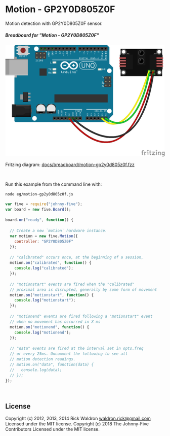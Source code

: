 <!--remove-start-->

# Motion - GP2Y0D805Z0F

<!--remove-end-->


Motion detection with GP2Y0D805Z0F sensor.





##### Breadboard for "Motion - GP2Y0D805Z0F"



![docs/breadboard/motion-gp2y0d805z0f.png](breadboard/motion-gp2y0d805z0f.png)<br>

Fritzing diagram: [docs/breadboard/motion-gp2y0d805z0f.fzz](breadboard/motion-gp2y0d805z0f.fzz)

&nbsp;




Run this example from the command line with:
```bash
node eg/motion-gp2y0d805z0f.js
```


```javascript
var five = require("johnny-five");
var board = new five.Board();

board.on("ready", function() {

  // Create a new `motion` hardware instance.
  var motion = new five.Motion({
    controller: "GP2Y0D805Z0F"
  });

  // "calibrated" occurs once, at the beginning of a session,
  motion.on("calibrated", function() {
    console.log("calibrated");
  });

  // "motionstart" events are fired when the "calibrated"
  // proximal area is disrupted, generally by some form of movement
  motion.on("motionstart", function() {
    console.log("motionstart");
  });

  // "motionend" events are fired following a "motionstart" event
  // when no movement has occurred in X ms
  motion.on("motionend", function() {
    console.log("motionend");
  });

  // "data" events are fired at the interval set in opts.freq
  // or every 25ms. Uncomment the following to see all
  // motion detection readings.
  // motion.on("data", function(data) {
  //   console.log(data);
  // });
});

```








&nbsp;

<!--remove-start-->

## License
Copyright (c) 2012, 2013, 2014 Rick Waldron <waldron.rick@gmail.com>
Licensed under the MIT license.
Copyright (c) 2018 The Johnny-Five Contributors
Licensed under the MIT license.

<!--remove-end-->

